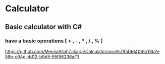 # Calculator
## Basic calculator with C# 
### have a basic operations [ + , - , * , / , % ] 




https://github.com/MennaAllahZakaria/Calculator/assets/104664065/13b2e58e-c94c-4d12-b0d5-55f56236af1f

